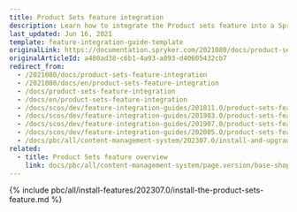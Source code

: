```yaml
---
title: Product Sets feature integration
description: Learn how to integrate the Product sets feature into a Spryker project.
last_updated: Jun 16, 2021
template: feature-integration-guide-template
originalLink: https://documentation.spryker.com/2021080/docs/product-sets-feature-integration
originalArticleId: a480ad38-c6b1-4a93-a893-d40605432cb7
redirect_from:
  - /2021080/docs/product-sets-feature-integration
  - /2021080/docs/en/product-sets-feature-integration
  - /docs/product-sets-feature-integration
  - /docs/en/product-sets-feature-integration
  - /docs/scos/dev/feature-integration-guides/201811.0/product-sets-feature-integration.html
  - /docs/scos/dev/feature-integration-guides/201903.0/product-sets-feature-integration.html
  - /docs/scos/dev/feature-integration-guides/201907.0/product-sets-feature-integration.html
  - /docs/scos/dev/feature-integration-guides/202005.0/product-sets-feature-integration.html
  - /docs/pbc/all/content-management-system/202307.0/install-and-upgrade/install-features/install-the-product-sets-feature.html
related:
  - title: Product Sets feature overview
    link: docs/pbc/all/content-management-system/page.version/base-shop/product-sets-feature-overview.html
---
```


{% include pbc/all/install-features/202307.0/install-the-product-sets-feature.md %} <!-- To edit, see /_includes/pbc/all/install-features/202307.0/install-the-product-sets-feature.md -->
